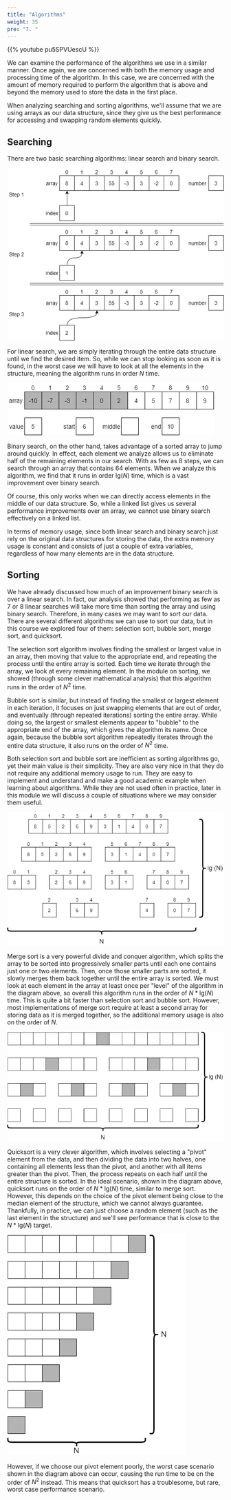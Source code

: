 ```yaml
---
title: "Algorithms"
weight: 35
pre: "7. "
---
```

{{% youtube pu5SPVUescU %}}

We can examine the performance of the algorithms we use in a similar manner. Once again, we are concerned with both the memory usage and processing time of the algorithm. In this case, we are concerned with the amount of memory required to perform the algorithm that is above and beyond the memory used to store the data in the first place.

When analyzing searching and sorting algorithms, we'll assume that we are using arrays as our data structure, since they give us the best performance for accessing and swapping random elements quickly.

## Searching

There are two basic searching algorithms: linear search and binary search.

![Linear Search](../../images/12/12.7.linear.png)

For linear search, we are simply iterating through the entire data structure until we find the desired item. So, while we can stop looking as soon as it is found, in the worst case we will have to look at all the elements in the structure, meaning the algorithm runs in order $N$ time. 

![Binary Search](../../images/12/12.7.binary.png)
 
Binary search, on the other hand, takes advantage of a sorted array to jump around quickly. In effect, each element we analyze allows us to eliminate half of the remaining elements in our search. With as few as 8 steps, we can search through an array that contains 64 elements. When we analyze this algorithm, we find that it runs in order $\text{lg}(N)$ time, which is a vast improvement over binary search. 

Of course, this only works when we can directly access elements in the middle of our data structure. So, while a linked list gives us several performance improvements over an array, we cannot use binary search effectively on a linked list. 

In terms of memory usage, since both linear search and binary search just rely on the original data structures for storing the data, the extra memory usage is constant and consists of just a couple of extra variables, regardless of how many elements are in the data structure. 

## Sorting

We have already discussed how much of an improvement binary search is over a linear search. In fact, our analysis showed that performing as few as 7 or 8 linear searches will take more time than sorting the array and using binary search. Therefore, in many cases we may want to sort our data. There are several different algorithms we can use to sort our data, but in this course we explored four of them: selection sort, bubble sort, merge sort, and quicksort.

The selection sort algorithm involves finding the smallest or largest value in an array, then moving that value to the appropriate end, and repeating the process until the entire array is sorted. Each time we iterate through the array, we look at every remaining element. In the module on sorting, we showed (through some clever mathematical analysis) that this algorithm runs in the order of $N^2$ time. 

Bubble sort is similar, but instead of finding the smallest or largest element in each iteration, it focuses on just swapping elements that are out of order, and eventually (through repeated iterations) sorting the entire array. While doing so, the largest or smallest elements appear to "bubble" to the appropriate end of the array, which gives the algorithm its name. Once again, because the bubble sort algorithm repeatedly iterates through the entire data structure, it also runs on the order of $N^2$ time.

Both selection sort and bubble sort are inefficient as sorting algorithms go, yet their main value is their simplicity. They are also very nice in that they do not require any additional memory usage to run. They are easy to implement and understand and make a good academic example when learning about algorithms. While they are not used often in practice, later in this module we will discuss a couple of situations where we may consider them useful. 

![Merge Sort](../../images/12/12.7.merge.png)
 
Merge sort is a very powerful divide and conquer algorithm, which splits the array to be sorted into progressively smaller parts until each one contains just one or two elements. Then, once those smaller parts are sorted, it slowly merges them back together until the entire array is sorted. We must look at each element in the array at least once per "level" of the algorithm in the diagram above, so overall this algorithm runs in the order of $N * \text{lg}(N)$ time. This is quite a bit faster than selection sort and bubble sort. However, most implementations of merge sort require at least a second array for storing data as it is merged together, so the additional memory usage is also on the order of $N$. 

![Quicksort Best Case](../../images/12/7.20.quicktime.png)
 
Quicksort is a very clever algorithm, which involves selecting a "pivot" element from the data, and then dividing the data into two halves, one containing all elements less than the pivot, and another with all items greater than the pivot. Then, the process repeats on each half until the entire structure is sorted. 
In the ideal scenario, shown in the diagram above, quicksort runs on the order of $N * \text{lg}(N)$ time, similar to merge sort. However, this depends on the choice of the pivot element being close to the median element of the structure, which we cannot always guarantee. Thankfully, in practice, we can just choose a random element (such as the last element in the structure) and we'll see performance that is close to the $N * \text{lg}(N)$ target.
 
 ![Quicksort Worst Case](../../images/12/7.20.quicktime2.png)
 
However, if we choose our pivot element poorly, the worst case scenario shown in the diagram above can occur, causing the run time to be on the order of $N^2$ instead. This means that quicksort has a troublesome, but rare, worst case performance scenario.
